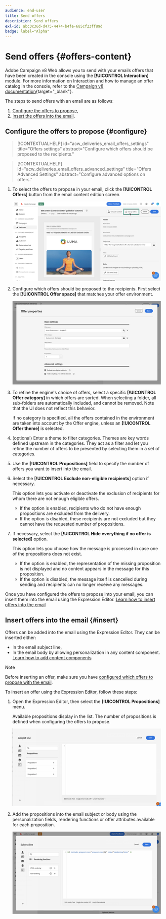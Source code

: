 ```yaml
---
audience: end-user
title: Send offers
description: Send offers
exl-id: abc3c36d-d475-4474-b4fe-685cf23ff89d
badge: label="Alpha" 
---
```


# Send offers {#offers-content}

Adobe Campaign v8 Web allows you to send with your emails offers that have been created in the console using the **[!UICONTROL Interaction]** module. For more information on Interaction and how to manage an offer catalog in the console, refer to the [Campaign v8 documentation](https://experienceleague.adobe.com/docs/campaign/campaign-v8/offers/interaction.html){target="_blank"}.

The steps to send offers with an email are as follows:

1. [Configure the offers to propose](#configure),
1. [Insert the offers into the email](#insert).

## Configure the offers to propose {#configure}

>[!CONTEXTUALHELP]
>id="acw_deliveries_email_offers_settings"
>title="Offers settings"
>abstract="Configure which offers should be proposed to the recipients."

>[!CONTEXTUALHELP]
>id="acw_deliveries_email_offers_advanced_settings"
>title="Offers Advanced Settings"
>abstract="Configure advanced options on offers."

1. To select the offers to propose in your email, click the **[!UICONTROL Offers]** button from the email content edition screen.

    ![](assets/setup-offers.png)

1. Configure which offers should be proposed to the recipients. First select the **[!UICONTROL Offer space]** that matches your offer environment.

    ![](assets/create-content-offers.png)

1. To refine the engine's choice of offers, select a specific **[!UICONTROL Offer category]** in which offers are sorted. When selecting a folder, all sub-folders are automatically included, and cannot be removed. Note that the UI does not reflect this behavior.

    If no category is specified, all the offers contained in the environment are taken into account by the Offer engine, unless an **[!UICONTROL Offer theme]** is selected.

1. (optional) Enter a theme to filter categories. Themes are key words defined upstream in the categories. They act as a filter and let you refine the number of offers to be presented by selecting them in a set of categories. 

1. Use the **[!UICONTROL Propositions]** field to specify the number of offers you want to insert into the email.

1. Select the **[!UICONTROL Exclude non-eligible recipients]** option if necessary.

    This option lets you activate or deactivate the exclusion of recipients for whom there are not enough eligible offers.
    
    * If the option is enabled, recipients who do not have enough propositions are excluded from the delivery.
    * If the option is disabled, these recipients are not excluded but they cannot have the requested number of propositions.

1. If necessary, select the **[!UICONTROL Hide everything if no offer is selected]** option.

    This option lets you choose how the message is processed in case one of the propositions does not exist.
    
    * If the option is enabled, the representation of the missing proposition is not displayed and no content appears in the message for this proposition.
    * If the option is disabled, the message itself is cancelled during sending and recipients can no longer receive any messages.

Once you have configured the offers to propose into your email, you can insert them into the email using the Expression Editor. [Learn how to insert offers into the email](#insert)

## Insert offers into the email {#insert}

Offers can be added into the email using the Expression Editor. They can be inserted either:

* In the email subject line,
* In the email body by allowing personalization in any content component. [Learn how to add content components](content-components.md)

>[!NOTE]
>
>Before inserting an offer, make sure you have [configured which offers to propose with the email](#configure).

To insert an offer using the Expression Editor, follow these steps:

1. Open the Expression Editor, then select the **[!UICONTROL Propositions]** menu.

    Available propositions display in the list. The number of propositions is defined when configuring the offers to propose.

    ![](assets/offer-insertion.png)

1. Add the propositions into the email subject or body using the personalization fields, rendering functions or offer attributes available for each proposition.

    ![](assets/offer-inserted.png)
